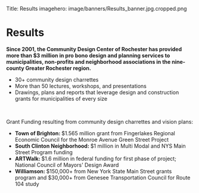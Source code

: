 Title: Results
imagehero: image/banners/Results_banner.jpg.cropped.png


# Results
<b>Since 2001, the Community Design Center of Rochester has provided more than 
$3 million in pro bono design and planning services to municipalities, 
non-profits and neighborhood associations in the nine-county Greater Rochester 
region.</b><br />

<ul>
    <li>30+ community design charrettes</li>
    <li>More than 50 lectures, workshops, and presentations</li>
    <li>Drawings, plans and reports that leverage design and construction 
    grants for municipalities of every size</li>
</ul><br />

Grant Funding resulting from community design charrettes and vision plans:<br />

<ul>
    <li><b>Town of Brighton: </b> $1.565 million grant from Fingerlakes 
    Regional Economic Council for the Monroe Avenue Green Street Project</li>
    <li><b>South Clinton Neighborhood: </b>$1 million in Multi Modal and NYS 
    Main Street Program funding</li>
    <li><b>ARTWalk: </b>$1.6 million in federal funding for first phase of 
    project; National Council of Mayors' Design Award</li>
    <li><b>Williamson: </b>$150,000+ from New York State Main Street grants 
    program and $30,000+ from Genesee Transportation Council for Route 104 
    study</li>
</ul>


